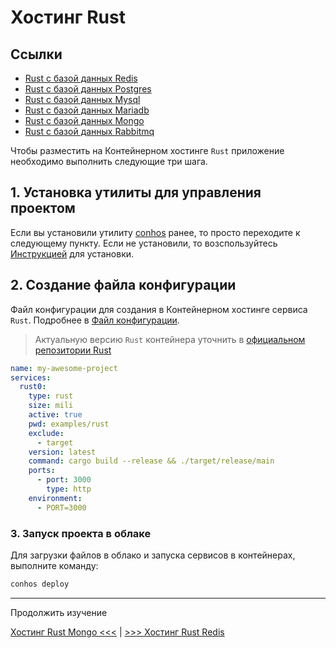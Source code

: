 # Хостинг Rust

## Ссылки

- [Rust с базой данных Redis](./HostingRustRedis.md)  
- [Rust с базой данных Postgres](./HostingRustPostgres.md)  
- [Rust с базой данных Mysql](./HostingRustMysql.md)  
- [Rust с базой данных Mariadb](./HostingRustMariadb.md)  
- [Rust с базой данных Mongo](./HostingRustMongo.md)  
- [Rust с базой данных Rabbitmq](./HostingRustRabbitmq.md)  


Чтобы разместить на Контейнерном хостинге `Rust` приложение необходимо выполнить следующие три шага.

## 1. Установка утилиты для управления проектом

Если вы установили утилиту [conhos](https://www.npmjs.com/package/conhos) ранее, то просто переходите к следующему пункту. Если не установили, то возспользуйтесь [Инструкцией](./GettingStarted.md) для установки.

## 2. Создание файла конфигурации

Файл конфигурации для создания в Контейнерном хостинге сервиса `Rust`. Подробнее в [Файл конфигурации](./ConfigFile.md#пример_файла_конфигурации).

> Актуальную версию `Rust` контейнера уточнить в [официальном репозитории Rust](https://hub.docker.com/_/rust/tags)

```yml
name: my-awesome-project
services:
  rust0:
    type: rust
    size: mili
    active: true
    pwd: examples/rust
    exclude:
      - target
    version: latest
    command: cargo build --release && ./target/release/main
    ports:
      - port: 3000
        type: http
    environment:
      - PORT=3000
```

### 3. Запуск проекта в облаке

Для загрузки файлов в облако и запуска сервисов в контейнерах, выполните команду:

```sh
conhos deploy
```

---

Продолжить изучение

[Хостинг Rust Mongo <<<](./HostingRustMongo.md) | [>>> Хостинг Rust Redis](./HostingRustRedis.md)

